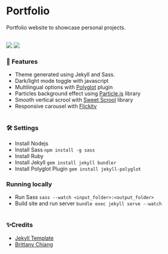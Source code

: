    <h1> Portfolio </h1>
Portfolio website to showcase personal projects. <br> <br>

<p> <img src="https://custom-icon-badges.herokuapp.com/badge/state-In development-ea4aaa?color=F25278&style=for-the-badge&logo=rocket&logoColor=white"/>    <img src="https://custom-icon-badges.herokuapp.com/github/last-commit/natalianrs/natalianrs.github.io?color=F25278&style=for-the-badge&logo=history&logoColor=white"/>  
   </p>
   
   
   
   


### 🔆 Features
- Theme generated using Jekyll and Sass. 
- Dark/light mode toggle with javascript
- Multilingual options with [Polyglot](https://github.com/untra/polyglot) plugin
- Particles background effect using [Particle.js](https://github.com/VincentGarreau/particles.js/) library
- Smooth vertical scrool with [Sweet Scrool](https://github.com/tsuyoshiwada/sweet-scroll) library
- Responsive carousel with [Flickity](https://github.com/metafizzy/flickity)

#
### 🛠 Settings 
- Install Nodejs
- Install Sass `npm install -g sass`
- Install Ruby
- Install Jekyll `gem install jekyll bundler`
- Install Polyglot Plugin `gem install jekyll-polyglot`

### Running locally
- Run Sass `sass --watch <input_folder>:<output_folder> `
- Build site and run server `bundle exec jekyll serve --watch`

#
### ✨Credits
- [Jekyll Template](https://github.com/nrandecker/particle) <br>
- [Brittany Chiang](https://github.com/bchiang7/v4)
